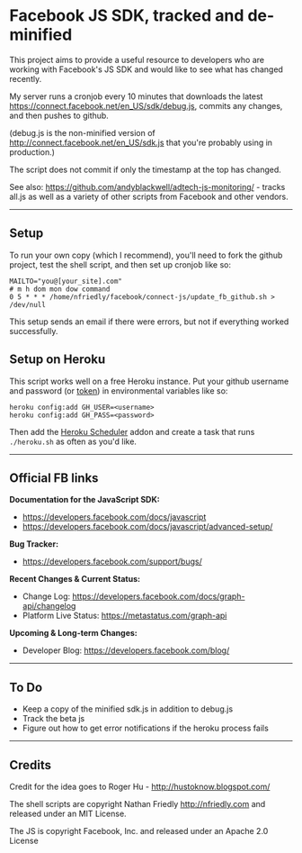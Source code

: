 Facebook JS SDK, tracked and de-minified
===================================================

This project aims to provide a useful resource to developers who are working with 
Facebook's JS SDK and would like to see what has changed recently. 

My server runs a cronjob every 10 minutes that downloads the latest 
https://connect.facebook.net/en_US/sdk/debug.js, commits any changes, and then pushes to 
github. 

(debug.js is the non-minified version of http://connect.facebook.net/en_US/sdk.js that 
you're probably using in production.)

The script does not commit if only the timestamp at the top has changed.

See also: https://github.com/andyblackwell/adtech-js-monitoring/ - tracks all.js as well as a variety of other scripts from Facebook and other vendors.

---

Setup
-----

To run your own copy (which I recommend), you'll need to fork the github project, test the shell script, and then 
set up cronjob like so:

    MAILTO="you@[your_site].com"
    # m h dom mon dow command
    0 5 * * * /home/nfriedly/facebook/connect-js/update_fb_github.sh > /dev/null

This setup sends an email if there were errors, but not if everything worked successfully.

Setup on Heroku
---------------

This script works well on a free Heroku instance. Put your github username and password (or [token](https://github.com/settings/tokens)) in environmental variables like so:

    heroku config:add GH_USER=<username>
    heroku config:add GH_PASS=<password>
    
Then add the [Heroku Scheduler](https://addons.heroku.com/scheduler) addon and create a task that runs `./heroku.sh` as often as you'd like.

---

Official FB links
-----------------

**Documentation for the JavaScript SDK:** 

* https://developers.facebook.com/docs/javascript
* https://developers.facebook.com/docs/javascript/advanced-setup/

**Bug Tracker:** 

* https://developers.facebook.com/support/bugs/

**Recent Changes & Current Status:**

* Change Log: https://developers.facebook.com/docs/graph-api/changelog
* Platform Live Status: https://metastatus.com/graph-api

**Upcoming & Long-term Changes:** 

* Developer Blog: https://developers.facebook.com/blog/

---

To Do
-----

* Keep a copy of the minified sdk.js in addition to debug.js
* Track the beta js
* Figure out how to get error notifications if the heroku process fails

---

Credits
-------

Credit for the idea goes to Roger Hu - http://hustoknow.blogspot.com/

The shell scripts are copyright Nathan Friedly http://nfriedly.com and released under an MIT License.

The JS is copyright Facebook, Inc. and released under an Apache 2.0 License
